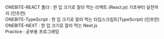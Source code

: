 ONEBITE-REACT 폴더 : 한 입 크기로 잘라 먹는 리액트 (React.js) 기초부터 실전까지 (인프런)   
ONEBITE-TypeScript : 한 입 크기로 잘라 먹는 타입스크립트(TypeScript) (인프런)   
ONEBITE-NEXT : 한 입 크기로 잘라 먹는 Next.js  
Practice : 공부용 프로그래밍 